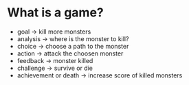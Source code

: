 # What is a game?
- goal -> kill more monsters
- analysis -> where is the monster to kill?
- choice -> choose a path to the monster
- action -> attack the choosen monster
- feedback -> monster killed
- challenge -> survive or die
- achievement or death -> increase score of killed monsters